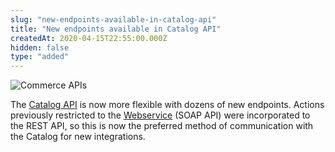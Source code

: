 ```yaml
---
slug: "new-endpoints-available-in-catalog-api"
title: "New endpoints available in Catalog API"
createdAt: 2020-04-15T22:55:00.000Z
hidden: false
type: "added"
---
```


![Commerce APIs](https://cdn.jsdelivr.net/gh/vtexdocs/dev-portal-content@main/images/new-endpoints-available-in-catalog-api-0.png)

The [Catalog API](https://developers.vtex.com/docs/api-reference/catalog-api#overview) is now more flexible with dozens of new endpoints. Actions previously restricted to the [Webservice](https://assets.ctfassets.net/alneenqid6w5/4OdeCFbcVQtEgkuWsuuidl/80b79448cf2b327e07b567a8411afaa0/vtex_WebServiceGuide.pdf) (SOAP API) were incorporated to the REST API, so this is now the preferred method of communication with the Catalog for new integrations.
